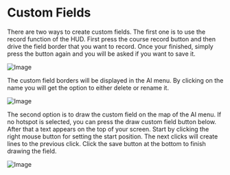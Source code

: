 # Custom Fields


There are two ways to create custom fields.
The first one is to use the record function of the HUD.
First press the course record button and then drive the field border that you want to record.
Once your finished, simply press the button again and you will be asked if you want to save it.


![Image](/home/runner/work/CourseplayHelp/CourseplayHelp/recordcustomhelp_0_0_765_510.png)


The custom field borders will be displayed in the AI menu.
By clicking on the name you will get the option to either delete or rename it.


![Image](/home/runner/work/CourseplayHelp/CourseplayHelp/donecustomhelp_0_0_765_510.png)


The second option is to draw the custom field on the map of the AI menu.
If no hotspot is selected, you can press the draw custom field button below.
After that a text appears on the top of your screen.
Start by clicking the right mouse button for setting the start position.
The next clicks will create lines to the previous click.
Click the save button at the bottom to finish drawing the field.


![Image](/home/runner/work/CourseplayHelp/CourseplayHelp/drawcustomhelp_0_0_765_510.png)

